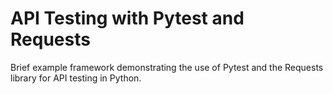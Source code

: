 # API Testing with Pytest and Requests

Brief example framework demonstrating the use of Pytest and the Requests library for API testing in Python.